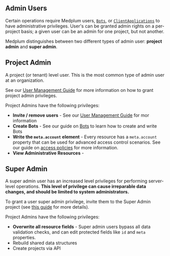 ## Admin Users

Certain operations require Medplum users, [`Bots`](), or [`ClientApplications`]() to have administrative privileges. User's can be granted admin rights on a per-project basis; a given user can be an admin for one project, but not another.

Medplum distinguishes between two different types of admin user: **project admin** and **super admin**.

## Project Admin

A project (or tenant) level user. This is the most common type of admin user at an organization.

See our [User Management Guide]() for more information on how to grant project admin privileges.

Project Admins have the following privileges:

- **Invite / remove users** - See our [User Management Guide]() for mor information
- **Create Bots** - See our guide on [Bots]() to learn how to create and write Bots
- **Write the `meta.account` element** - Every resource has a `meta.account` property that can be used for advanced access control scenarios. See our guide on [access policies]() for more information.
- **View Administrative Resources** -

## Super Admin

A super admin user has an increased level privileges for performing server-level operations. **This level of privilege can cause irreparable data changes, and should be limited to system administrators.**

To grant a user super admin privilege, invite them to the Super Admin project (see [this guide]() for more details).

Project Admins have the following privileges:

- **Overwrite all resource fields** - Super admin users bypass all data validation checks, and can edit protected fields like `id` and `meta` properties.
- Rebuild shared data structures
- Create projects via API
